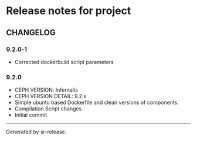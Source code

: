 # Release notes for project 


CHANGELOG
---------

### 9.2.0-1

* Corrected dockerbuild script parameters


### 9.2.0

* CEPH VERSION: Infernalis
* CEPH VERSION DETAIL: 9.2.x
* Simple ubuntu based Dockerfile and clean versions of components. 
* Compilation Script changes
* Initial commit


________

Generated by sr-release. 
